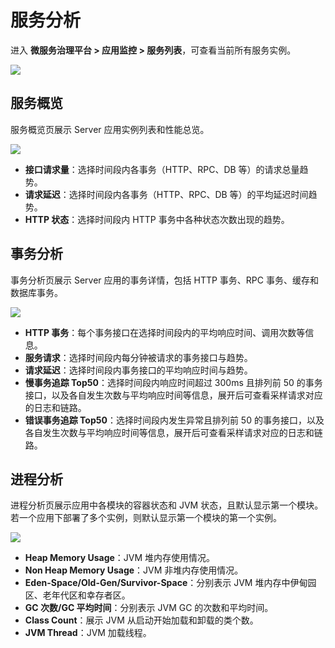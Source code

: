 # 服务分析
进入 **微服务治理平台 > 应用监控 > 服务列表**，可查看当前所有服务实例。

![](https://terminus-paas.oss-cn-hangzhou.aliyuncs.com/paas-doc/2021/08/18/6d449876-5827-4ee2-abb4-df1043d13a4d.png)


## 服务概览

服务概览页展示 Server 应用实例列表和性能总览。

![](https://terminus-paas.oss-cn-hangzhou.aliyuncs.com/paas-doc/2021/08/18/5b015bb4-3f05-4e6d-a1cd-df40cfc42b8c.png)

* **接口请求量**：选择时间段内各事务（HTTP、RPC、DB 等）的请求总量趋势。
* **请求延迟**：选择时间段内各事务（HTTP、RPC、DB 等）的平均延迟时间趋势。
* **HTTP 状态**：选择时间段内 HTTP 事务中各种状态次数出现的趋势。

## 事务分析

事务分析页展示 Server 应用的事务详情，包括 HTTP 事务、RPC 事务、缓存和数据库事务。

![](https://terminus-paas.oss-cn-hangzhou.aliyuncs.com/paas-doc/2021/08/18/df9fb85b-bae1-4909-a4cb-128b2e6cfa41.png)

* **HTTP 事务**：每个事务接口在选择时间段内的平均响应时间、调用次数等信息。
* **服务请求**：选择时间段内每分钟被请求的事务接口与趋势。
* **请求延迟**：选择时间段内事务接口的平均响应时间与趋势。
* **慢事务追踪 Top50**：选择时间段内响应时间超过 300ms 且排列前 50 的事务接口，以及各自发生次数与平均响应时间等信息，展开后可查看采样请求对应的日志和链路。
* **错误事务追踪 Top50**：选择时间段内发生异常且排列前 50 的事务接口，以及各自发生次数与平均响应时间等信息，展开后可查看采样请求对应的日志和链路。


## 进程分析

进程分析页展示应用中各模块的容器状态和 JVM 状态，且默认显示第一个模块。若一个应用下部署了多个实例，则默认显示第一个模块的第一个实例。

![](https://terminus-paas.oss-cn-hangzhou.aliyuncs.com/paas-doc/2021/08/18/11005150-62e9-4ef3-8b5d-155cfce7e361.png)

* **Heap Memory Usage**：JVM 堆内存使用情况。
* **Non Heap Memory Usage**：JVM 非堆内存使用情况。
* **Eden-Space/Old-Gen/Survivor-Space**：分别表示 JVM 堆内存中伊甸园区、老年代区和幸存者区。
* **GC 次数/GC 平均时间**：分别表示 JVM GC 的次数和平均时间。
* **Class Count**：展示 JVM 从启动开始加载和卸载的类个数。
* **JVM Thread**：JVM 加载线程。

